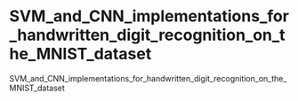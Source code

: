 # SVM_and_CNN_implementations_for_handwritten_digit_recognition_on_the_MNIST_dataset
SVM_and_CNN_implementations_for_handwritten_digit_recognition_on_the_MNIST_dataset
